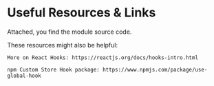 # Useful Resources & Links

Attached, you find the module source code.

These resources might also be helpful:

    More on React Hooks: https://reactjs.org/docs/hooks-intro.html

    npm Custom Store Hook package: https://www.npmjs.com/package/use-global-hook